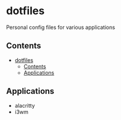 # dotfiles

Personal config files for various applications

## Contents

- [dotfiles](#dotfiles)
  - [Contents](#contents)
  - [Applications](#applications)

## Applications
- alacritty
- i3wm
